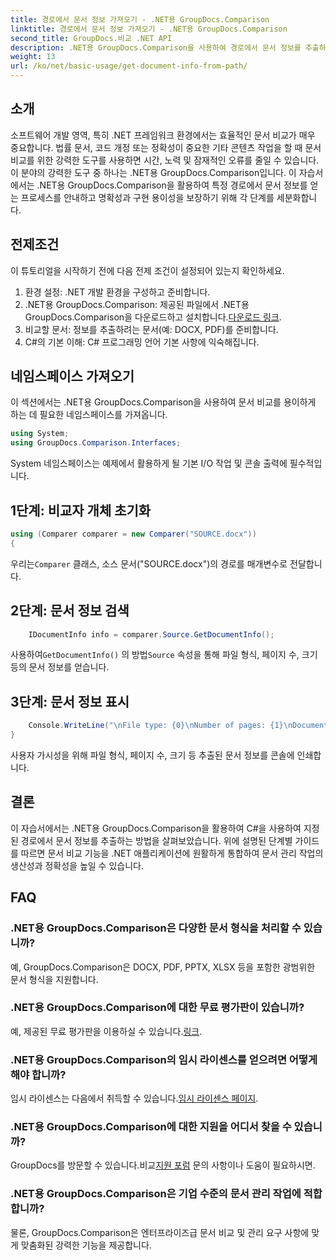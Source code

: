 ```yaml
---
title: 경로에서 문서 정보 가져오기 - .NET용 GroupDocs.Comparison
linktitle: 경로에서 문서 정보 가져오기 - .NET용 GroupDocs.Comparison
second_title: GroupDocs.비교 .NET API
description: .NET용 GroupDocs.Comparison을 사용하여 경로에서 문서 정보를 추출하는 방법을 알아보세요. C#에서 효율적인 문서 관리를 위한 쉬운 단계입니다.
weight: 13
url: /ko/net/basic-usage/get-document-info-from-path/
---
```

## 소개
소프트웨어 개발 영역, 특히 .NET 프레임워크 환경에서는 효율적인 문서 비교가 매우 중요합니다. 법률 문서, 코드 개정 또는 정확성이 중요한 기타 콘텐츠 작업을 할 때 문서 비교를 위한 강력한 도구를 사용하면 시간, 노력 및 잠재적인 오류를 줄일 수 있습니다. 이 분야의 강력한 도구 중 하나는 .NET용 GroupDocs.Comparison입니다. 이 자습서에서는 .NET용 GroupDocs.Comparison을 활용하여 특정 경로에서 문서 정보를 얻는 프로세스를 안내하고 명확성과 구현 용이성을 보장하기 위해 각 단계를 세분화합니다.
## 전제조건
이 튜토리얼을 시작하기 전에 다음 전제 조건이 설정되어 있는지 확인하세요.
1. 환경 설정: .NET 개발 환경을 구성하고 준비합니다.
2.  .NET용 GroupDocs.Comparison: 제공된 파일에서 .NET용 GroupDocs.Comparison을 다운로드하고 설치합니다.[다운로드 링크](https://releases.groupdocs.com/comparison/net/).
3. 비교할 문서: 정보를 추출하려는 문서(예: DOCX, PDF)를 준비합니다.
4. C#의 기본 이해: C# 프로그래밍 언어 기본 사항에 익숙해집니다.

## 네임스페이스 가져오기
이 섹션에서는 .NET용 GroupDocs.Comparison을 사용하여 문서 비교를 용이하게 하는 데 필요한 네임스페이스를 가져옵니다.
```csharp
using System;
using GroupDocs.Comparison.Interfaces;
```

System 네임스페이스는 예제에서 활용하게 될 기본 I/O 작업 및 콘솔 출력에 필수적입니다.

## 1단계: 비교자 개체 초기화
```csharp
using (Comparer comparer = new Comparer("SOURCE.docx"))
{
```
 우리는`Comparer` 클래스, 소스 문서("SOURCE.docx")의 경로를 매개변수로 전달합니다.
## 2단계: 문서 정보 검색
```csharp
    IDocumentInfo info = comparer.Source.GetDocumentInfo();
```
 사용하여`GetDocumentInfo()` 의 방법`Source` 속성을 통해 파일 형식, 페이지 수, 크기 등의 문서 정보를 얻습니다.
## 3단계: 문서 정보 표시
```csharp
    Console.WriteLine("\nFile type: {0}\nNumber of pages: {1}\nDocument size: {2} bytes", info.FileType, info.PageCount, info.Size);
}
```
사용자 가시성을 위해 파일 형식, 페이지 수, 크기 등 추출된 문서 정보를 콘솔에 인쇄합니다.

## 결론
이 자습서에서는 .NET용 GroupDocs.Comparison을 활용하여 C#을 사용하여 지정된 경로에서 문서 정보를 추출하는 방법을 살펴보았습니다. 위에 설명된 단계별 가이드를 따르면 문서 비교 기능을 .NET 애플리케이션에 원활하게 통합하여 문서 관리 작업의 생산성과 정확성을 높일 수 있습니다.
## FAQ
### .NET용 GroupDocs.Comparison은 다양한 문서 형식을 처리할 수 있습니까?
예, GroupDocs.Comparison은 DOCX, PDF, PPTX, XLSX 등을 포함한 광범위한 문서 형식을 지원합니다.
### .NET용 GroupDocs.Comparison에 대한 무료 평가판이 있습니까?
 예, 제공된 무료 평가판을 이용하실 수 있습니다.[링크](https://releases.groupdocs.com/).
### .NET용 GroupDocs.Comparison의 임시 라이센스를 얻으려면 어떻게 해야 합니까?
 임시 라이센스는 다음에서 취득할 수 있습니다.[임시 라이센스 페이지](https://purchase.groupdocs.com/temporary-license/).
### .NET용 GroupDocs.Comparison에 대한 지원을 어디서 찾을 수 있습니까?
 GroupDocs를 방문할 수 있습니다.비교[지원 포럼](https://forum.groupdocs.com/c/comparison/12) 문의 사항이나 도움이 필요하시면.
### .NET용 GroupDocs.Comparison은 기업 수준의 문서 관리 작업에 적합합니까?
물론, GroupDocs.Comparison은 엔터프라이즈급 문서 비교 및 관리 요구 사항에 맞게 맞춤화된 강력한 기능을 제공합니다.